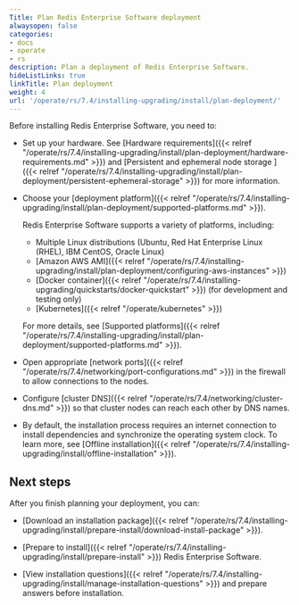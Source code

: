 ```yaml
---
Title: Plan Redis Enterprise Software deployment
alwaysopen: false
categories:
- docs
- operate
- rs
description: Plan a deployment of Redis Enterprise Software.
hideListLinks: true
linkTitle: Plan deployment
weight: 4
url: '/operate/rs/7.4/installing-upgrading/install/plan-deployment/'
---
```


Before installing Redis Enterprise Software, you need to:

- Set up your hardware. See [Hardware requirements]({{< relref "/operate/rs/7.4/installing-upgrading/install/plan-deployment/hardware-requirements.md" >}}) and [Persistent and ephemeral node storage 
]({{< relref "/operate/rs/7.4/installing-upgrading/install/plan-deployment/persistent-ephemeral-storage" >}}) for more information.

- Choose your [deployment platform]({{< relref "/operate/rs/7.4/installing-upgrading/install/plan-deployment/supported-platforms.md" >}}).

    Redis Enterprise Software supports a variety of platforms, including:

    - Multiple Linux distributions (Ubuntu, Red Hat Enterprise Linux (RHEL), IBM CentOS, Oracle Linux)
    - [Amazon AWS AMI]({{< relref "/operate/rs/7.4/installing-upgrading/install/plan-deployment/configuring-aws-instances" >}})
    - [Docker container]({{< relref "/operate/rs/7.4/installing-upgrading/quickstarts/docker-quickstart" >}}) (for development and testing only)
    - [Kubernetes]({{< relref "/operate/kubernetes" >}})

    For more details, see [Supported platforms]({{< relref "/operate/rs/7.4/installing-upgrading/install/plan-deployment/supported-platforms.md" >}}).

- Open appropriate [network ports]({{< relref "/operate/rs/7.4/networking/port-configurations.md" >}}) in the firewall to allow connections to the nodes.

- Configure [cluster DNS]({{< relref "/operate/rs/7.4/networking/cluster-dns.md" >}}) so that cluster nodes can reach each other by DNS names.
- By default, the installation process requires an internet connection to install dependencies and synchronize the operating system clock. To learn more, see [Offline installation]({{< relref "/operate/rs/7.4/installing-upgrading/install/offline-installation" >}}).

## Next steps

After you finish planning your deployment, you can:

- [Download an installation package]({{< relref "/operate/rs/7.4/installing-upgrading/install/prepare-install/download-install-package" >}}).

- [Prepare to install]({{< relref "/operate/rs/7.4/installing-upgrading/install/prepare-install" >}}) Redis Enterprise Software.

- [View installation questions]({{< relref "/operate/rs/7.4/installing-upgrading/install/manage-installation-questions" >}}) and prepare answers before installation.
